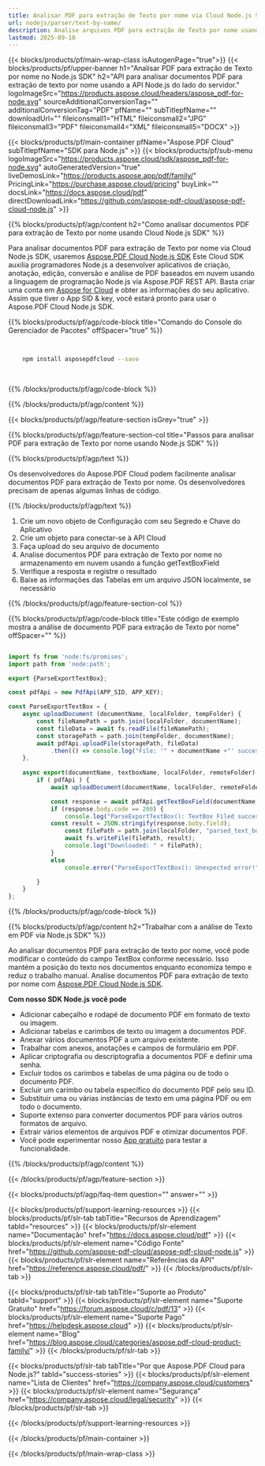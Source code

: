 ```yaml
---
title: Analisar PDF para extração de Texto por nome via Cloud Node.js SDK
url: nodejs/parser/text-by-name/
description: Analise arquivos PDF para extração de Texto por nome usando Aspose.PDF Cloud SDK para Node.js. Melhore a descobribilidade e indexação.
lastmod: 2025-09-10
---
```


{{< blocks/products/pf/main-wrap-class isAutogenPage="true">}}
{{< blocks/products/pf/upper-banner h1="Analisar PDF para extração de Texto por nome no Node.js SDK" h2="API para analisar documentos PDF para extração de texto por nome usando a API Node.js do lado do servidor." logoImageSrc="https://products.aspose.cloud/headers/aspose_pdf-for-node.svg" sourceAdditionalConversionTag="" additionalConversionTag="PDF" pfName="" subTitlepfName="" downloadUrl="" fileiconsmall1="HTML" fileiconsmall2="JPG" fileiconsmall3="PDF" fileiconsmall4="XML" fileiconsmall5="DOCX" >}}

{{< blocks/products/pf/main-container pfName="Aspose.PDF Cloud" subTitlepfName="SDK para Node.js" >}}
{{< blocks/products/pf/sub-menu logoImageSrc="https://products.aspose.cloud/sdk/aspose_pdf-for-node.svg"
autoGeneratedVersion="true"
liveDemosLink="https://products.aspose.app/pdf/family/" PricingLink="https://purchase.aspose.cloud/pricing" buyLink="" docsLink="https://docs.aspose.cloud/pdf"  directDownloadLink="https://github.com/aspose-pdf-cloud/aspose-pdf-cloud-node.js" >}}

{{% blocks/products/pf/agp/content h2="Como analisar documentos PDF para extração de Texto por nome usando Cloud Node.js SDK" %}}

Para analisar documentos PDF para extração de Texto por nome via Cloud Node.js SDK, usaremos
[Aspose.PDF Cloud Node.js SDK](https://products.aspose.cloud/pdf/nodejs/)
Este Cloud SDK auxilia programadores Node.js a desenvolver aplicativos de criação, anotação, edição, conversão e análise de PDF baseados em nuvem usando a linguagem de programação Node.js via Aspose.PDF REST API. Basta criar uma conta em [Aspose for Cloud](https://dashboard.aspose.cloud/#/apps) e obter as informações do seu aplicativo. Assim que tiver o App SID & key, você estará pronto para usar o Aspose.PDF Cloud Node.js SDK.

{{% blocks/products/pf/agp/code-block title="Comando do Console do Gerenciador de Pacotes" offSpacer="true" %}}

```bash

     
    npm install asposepdfcloud --save
     
     

```

{{% /blocks/products/pf/agp/code-block %}}

{{% /blocks/products/pf/agp/content %}}

{{< blocks/products/pf/agp/feature-section isGrey="true" >}}

{{% blocks/products/pf/agp/feature-section-col title="Passos para analisar PDF para extração de Texto por nome usando Node.js SDK" %}}

{{% blocks/products/pf/agp/text %}}

Os desenvolvedores do Aspose.PDF Cloud podem facilmente analisar documentos PDF para extração de Texto por nome. Os desenvolvedores precisam de apenas algumas linhas de código.

{{% /blocks/products/pf/agp/text %}}

1. Crie um novo objeto de Configuração com seu Segredo e Chave do Aplicativo
1. Crie um objeto para conectar-se à API Cloud
1. Faça upload do seu arquivo de documento
1. Analise documentos PDF para extração de Texto por nome no armazenamento em nuvem usando a função getTextBoxField
1. Verifique a resposta e registre o resultado
1. Baixe as informações das Tabelas em um arquivo JSON localmente, se necessário

{{% /blocks/products/pf/agp/feature-section-col %}}

{{% blocks/products/pf/agp/code-block title="Este código de exemplo mostra a análise de documento PDF para extração de Texto por nome" offSpacer="" %}}

```js

import fs from 'node:fs/promises';
import path from 'node:path';

export {ParseExportTextBox};

const pdfApi = new PdfApi(APP_SID, APP_KEY);

const ParseExportTextBox = {
    async uploadDocument (documentName, localFolder, tempFolder) {
        const fileNamePath = path.join(localFolder, documentName);
        const fileData = await fs.readFile(fileNamePath);
        const storagePath = path.join(tempFolder, documentName);
        await pdfApi.uploadFile(storagePath, fileData)
            .then(() => console.log("File: '" + documentName +"' successfully uploaded."));
    },
    
    async export(documentName, textboxName, localFolder, remoteFolder) {
        if ( pdfApi ) {
            await uploadDocument(documentName, localFolder, remoteFolder);

            const response = await pdfApi.getTextBoxField(documentName, textboxName, null, remoteFolder);
            if (response.body.code == 200) {
                console.log("ParseExportTextBox(): TextBox Filed successfully extracted!");
         	const result = JSON.stringify(response.boby.field);
                const filePath = path.join(localFolder, "parsed_text_box_output.json");
                await fs.writeFile(filePath, result);
                console.log("Downloaded: " + filePath);   
            }
            else
                console.error("ParseExportTextBox(): Unexpected error!") 

        }
    }
};
```

{{% /blocks/products/pf/agp/code-block %}}

{{% blocks/products/pf/agp/content h2="Trabalhar com a análise de Texto em PDF via Node.js SDK" %}}

Ao analisar documentos PDF para extração de texto por nome, você pode modificar o conteúdo do campo TextBox conforme necessário. Isso mantém a posição do texto nos documentos enquanto economiza tempo e reduz o trabalho manual.
Analise documentos PDF para extração de texto por nome com [Aspose.PDF Cloud Node.js SDK](https://products.aspose.cloud/pdf/nodejs/).

**Com nosso SDK Node.js você pode**

+ Adicionar cabeçalho e rodapé de documento PDF em formato de texto ou imagem.
+ Adicionar tabelas e carimbos de texto ou imagem a documentos PDF.
+ Anexar vários documentos PDF a um arquivo existente.
+ Trabalhar com anexos, anotações e campos de formulário em PDF.
+ Aplicar criptografia ou descriptografia a documentos PDF e definir uma senha.
+ Excluir todos os carimbos e tabelas de uma página ou de todo o documento PDF.
+ Excluir um carimbo ou tabela específico do documento PDF pelo seu ID.
+ Substituir uma ou várias instâncias de texto em uma página PDF ou em todo o documento.
+ Suporte extenso para converter documentos PDF para vários outros formatos de arquivo.
+ Extrair vários elementos de arquivos PDF e otimizar documentos PDF.
+ Você pode experimentar nosso [App gratuito](https://products.aspose.app/pdf/) para testar a funcionalidade.

{{% /blocks/products/pf/agp/content %}}

{{< /blocks/products/pf/agp/feature-section >}}

{{< blocks/products/pf/agp/faq-item question="" answer="" >}}

{{< blocks/products/pf/support-learning-resources >}}
{{< blocks/products/pf/slr-tab tabTitle="Recursos de Aprendizagem" tabId="resources" >}}
{{< blocks/products/pf/slr-element name="Documentação" href="https://docs.aspose.cloud/pdf" >}}
{{< blocks/products/pf/slr-element name="Código Fonte" href="https://github.com/aspose-pdf-cloud/aspose-pdf-cloud-node.js" >}}
{{< blocks/products/pf/slr-element name="Referências da API" href="https://reference.aspose.cloud/pdf/" >}}
{{< /blocks/products/pf/slr-tab >}}

{{< blocks/products/pf/slr-tab tabTitle="Suporte ao Produto" tabId="support" >}}
{{< blocks/products/pf/slr-element name="Suporte Gratuito" href="https://forum.aspose.cloud/c/pdf/13" >}}
{{< blocks/products/pf/slr-element name="Suporte Pago" href="https://helpdesk.aspose.cloud" >}}
{{< blocks/products/pf/slr-element name="Blog" href="https://blog.aspose.cloud/categories/aspose.pdf-cloud-product-family/" >}}
{{< /blocks/products/pf/slr-tab >}}

{{< blocks/products/pf/slr-tab tabTitle="Por que Aspose.PDF Cloud para Node.js?" tabId="success-stories" >}}
{{< blocks/products/pf/slr-element name="Lista de Clientes" href="https://company.aspose.cloud/customers" >}}
{{< blocks/products/pf/slr-element name="Segurança" href="https://company.aspose.cloud/legal/security" >}}
{{< /blocks/products/pf/slr-tab >}}

{{< /blocks/products/pf/support-learning-resources >}}

{{< /blocks/products/pf/main-container >}}

{{< /blocks/products/pf/main-wrap-class >}}


